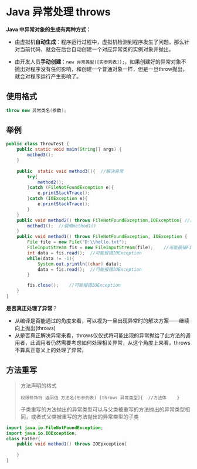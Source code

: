 # Java 异常处理 throws

**Java 中异常对象的生成有两种方式：**

- 由虚拟机**自动生成**：程序运行过程中，虚拟机检测到程序发生了问题，那么针对当前代码，就会在后台自动创建一个对应异常类的实例对象并抛出。

- 由开发人员**手动创建**：`new 异常类型([实参列表]);`，如果创建好的异常对象不抛出对程序没有任何影响，和创建一个普通对象一样，但是一旦throw抛出，就会对程序运行产生影响了。

## 使用格式

````java
throw new 异常类名(参数);
````

## 举例

````java
public class ThrowTest {
    public static void main(String[] args) {
        method3();
    }
    
    public  static void method3(){	//解决异常
        try{
            method2();
        }catch (FileNotFoundException e){
            e.printStackTrace();
        }catch (IOException e){
            e.printStackTrace();
        }
    }
    public void method2() throws FileNotFoundException,IOException{ //再次手动抛出异常
        method1();	//调用method1()
    }
    public void method1() throws FileNotFoundException, IOException {	//手动抛出异常，抛给调用者
        File file = new File("D:\\hello.txt");
        FileInputStream fis = new FileInputStream(file);    //可能报错FileNotFoundException
        int data = fis.read();  //可能报错IOException
        while(data != -1){
            System.out.println((char) data);
            data = fis.read();  //可能报错IOException
        }

        fis.close();    //可能报错IOException
    }
}
````

**是否真正处理了异常**？

* 从编译是否能通过的角度来看，可以视为一旦出现异常时的解决方案——继续向上抛出(throws)
* 从是否真正解决异常来看，throws仅仅式将可能出现的异常抛给了此方法的调用者，此调用者仍然需要考虑如何处理相关异常，从这个角度上来看，throws不算真正意义上的处理了异常。

## 方法重写

>方法声明的格式
>
>````properties
>权限修饰符 返回值 方法名(形参列表) [throws 异常类型]{  //方法体    }
>````
>
>子类重写的方法抛出的异常类型可以与父类被重写的方法抛出的异常类型相同，或者式父类被重写的方法抛出的异常类型的子类
>

````java
import java.io.FileNotFoundException;
import java.io.IOException;
class Father{
    public void method1() throws IOEpxception{
        
    }
}
````





